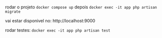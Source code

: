 rodar o projeto ```docker compose up``` depois ```docker exec -it app php artisan migrate```

vai estar disponivel no: http://localhost:9000

rodar testes: ```docker exec -it app php artisan test```
